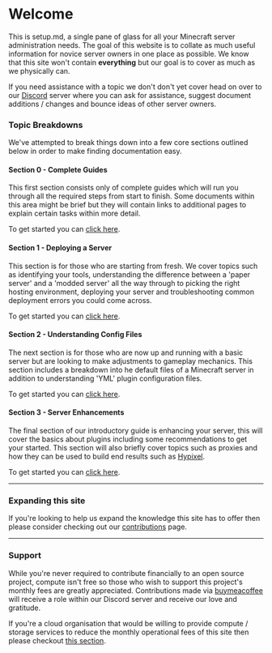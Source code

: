 # Welcome

This is setup.md, a single pane of glass for all your Minecraft server administration needs. The goal of this website is to collate as much useful information for novice server owners in one place as possible. We know that this site won't contain **everything** but our goal is to cover as much as we physically can.


If you need assistance with a topic we don't don't yet cover head on over to our [Discord](https://discord.gg/pXaQgzneed) server where you can ask for assistance, suggest document additions / changes and bounce ideas of other server owners.


### Topic Breakdowns

We've attempted to break things down into a few core sections outlined below in order to make finding documentation easy.

#### Section 0 - Complete Guides

This first section consists only of complete guides which will run you through all the required steps from start to finish. Some documents within this area might be brief but they will contain links to additional pages to explain certain tasks within more detail.

To get started you can [click here](0-complete-guides/guide-list.md).

#### Section 1 - Deploying a Server

This section is for those who are starting from fresh. We cover topics such as identifying your tools, understanding the difference between a 'paper server' and a 'modded server' all the way through to picking the right hosting environment, deploying your server and troubleshooting common deployment errors you could come across.

To get started you can [click here](1-deploying-a-server/getting-started.md).

#### Section 2 - Understanding Config Files

The next section is for those who are now up and running with a basic server but are looking to make adjustments to gameplay mechanics. This section includes a breakdown into he default files of a Minecraft server in addition to understanding 'YML' plugin configuration files.

To get started you can [click here](2-understanding-config-files/readme.md).

#### Section 3 - Server Enhancements

The final section of our introductory guide is enhancing your server, this will cover the basics about plugins including some recommendations to get your started. This section will also briefly cover topics such as proxies and how they can be used to build end results such as [Hypixel](https://hypixel.net).

To get started you can [click here](3-server-enhancements/readme.md).

---

### Expanding this site
If you're looking to help us expand the knowledge this site has to offer then please consider checking out our [contributions](contribute.md) page. 

---

### Support
While you're never required to contribute financially to an open source project, compute isn't free so those who wish to support this project's monthly fees are greatly appreciated. Contributions made via [buymeacoffee](https://buymeacoffee.com/daaan) will receive a role within our Discord server and receive our love and gratitude.

If you're a cloud organisation that would be willing to provide compute / storage services to reduce the monthly operational fees of this site then please checkout [this section](thanks.md). 